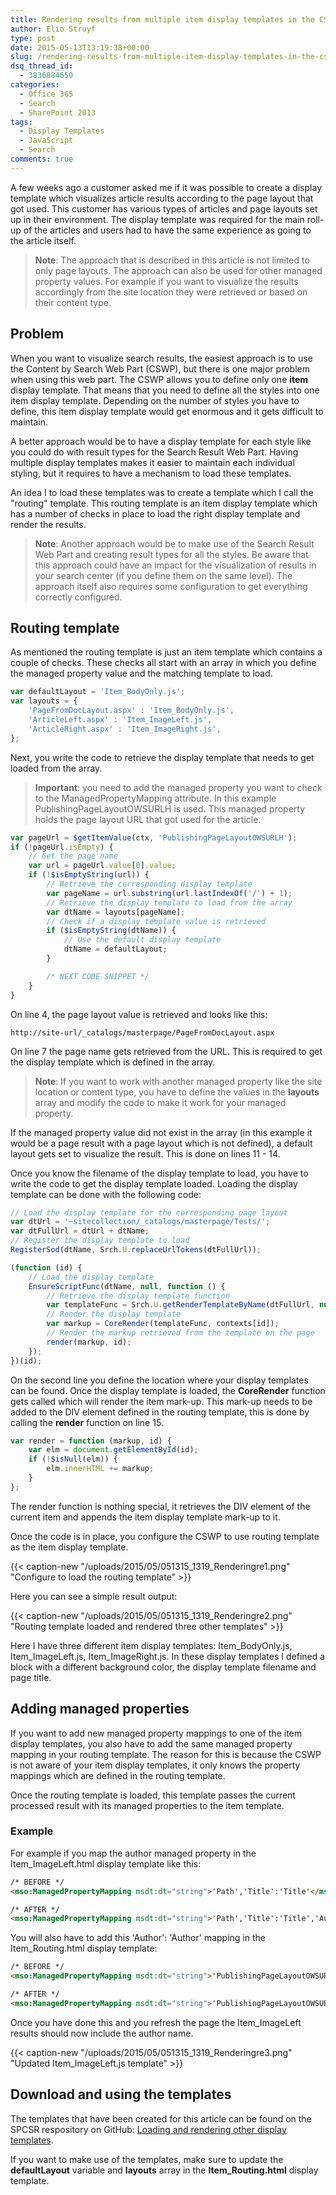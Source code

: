 ```yaml
---
title: Rendering results from multiple item display templates in the CSWP
author: Elio Struyf
type: post
date: 2015-05-13T13:19:38+00:00
slug: /rendering-results-from-multiple-item-display-templates-in-the-cswp/
dsq_thread_id:
  - 3836884650
categories:
  - Office 365
  - Search
  - SharePoint 2013
tags:
  - Display Templates
  - JavaScript
  - Search
comments: true
---
```


A few weeks ago a customer asked me if it was possible to create a display template which visualizes article results according to the page layout that got used. This customer has various types of articles and page layouts set up in their environment. The display template was required for the main roll-up of the articles and users had to have the same experience as going to the article itself.

> **Note**: The approach that is described in this article is not limited to only page layouts. The approach can also be used for other managed property values. For example if you want to visualize the results accordingly from the site location they were retrieved or based on their content type.

## Problem

When you want to visualize search results, the easiest approach is to use the Content by Search Web Part (CSWP), but there is one major problem when using this web part. The CSWP allows you to define only one **item** display template. That means that you need to define all the styles into one item display template. Depending on the number of styles you have to define, this item display template would get enormous and it gets difficult to maintain.

A better approach would be to have a display template for each style like you could do with result types for the Search Result Web Part. Having multiple display templates makes it easier to maintain each individual styling, but it requires to have a mechanism to load these templates.

An idea I to load these templates was to create a template which I call the "routing" template. This routing template is an item display template which has a number of checks in place to load the right display template and render the results.

> **Note**: Another approach would be to make use of the Search Result Web Part and creating result types for all the styles. Be aware that this approach could have an impact for the visualization of results in your search center (if you define them on the same level). The approach itself also requires some configuration to get everything correctly configured.

## Routing template

As mentioned the routing template is just an item template which contains a couple of checks. These checks all start with an array in which you define the managed property value and the matching template to load.

```JavaScript
var defaultLayout = 'Item_BodyOnly.js';
var layouts = { 
    'PageFromDocLayout.aspx' : 'Item_BodyOnly.js',
    'ArticleLeft.aspx' : 'Item_ImageLeft.js',
    'ArticleRight.aspx' : 'Item_ImageRight.js',
};
```

Next, you write the code to retrieve the display template that needs to get loaded from the array.

> **Important**: you need to add the managed property you want to check to the ManagedPropertyMapping attribute. In this example PublishingPageLayoutOWSURLH is used. This managed property holds the page layout URL that got used for the article.

```JavaScript
var pageUrl = $getItemValue(ctx, 'PublishingPageLayoutOWSURLH');
if (!pageUrl.isEmpty) {
    // Get the page name 
    var url = pageUrl.value[0].value;
    if (!$isEmptyString(url)) {
        // Retrieve the corresponding display template
        var pageName = url.substring(url.lastIndexOf('/') + 1);
        // Retrieve the display template to load from the array
        var dtName = layouts[pageName];
        // Check if a display template value is retrieved
        if ($isEmptyString(dtName)) {
        	// Use the default display template
            dtName = defaultLayout;
        }

        /* NEXT CODE SNIPPET */
    }
}
```

On line 4, the page layout value is retrieved and looks like this:

`http://site-url/_catalogs/masterpage/PageFromDocLayout.aspx`

On line 7 the page name gets retrieved from the URL. This is required to get the display template which is defined in the array.

> **Note**: If you want to work with another managed property like the site location or content type, you have to define the values in the **layouts** array and modify the code to make it work for your managed property.

If the managed property value did not exist in the array (in this example it would be a page result with a page layout which is not defined), a default layout gets set to visualize the result. This is done on lines 11 - 14.

Once you know the filename of the display template to load, you have to write the code to get the display template loaded. Loading the display template can be done with the following code:

```JavaScript
// Load the display template for the corresponding page layout
var dtUrl = '~sitecollection/_catalogs/masterpage/Tests/';
var dtFullUrl = dtUrl + dtName;
// Register the display template to load
RegisterSod(dtName, Srch.U.replaceUrlTokens(dtFullUrl));

(function (id) {
	// Load the display template
    EnsureScriptFunc(dtName, null, function () {
    	// Retrieve the display template function
        var templateFunc = Srch.U.getRenderTemplateByName(dtFullUrl, null);
        // Render the display template
        var markup = CoreRender(templateFunc, contexts[id]);
        // Render the markup retrieved from the template on the page
        render(markup, id);
    });
})(id);
```

On the second line you define the location where your display templates can be found. Once the display template is loaded, the **CoreRender** function gets called which will render the item mark-up. This mark-up needs to be added to the DIV element defined in the routing template, this is done by calling the **render** function on line 15.

```JavaScript
var render = function (markup, id) {
    var elm = document.getElementById(id);
    if (!$isNull(elm)) {
        elm.innerHTML += markup;
    }
};
```

The render function is nothing special, it retrieves the DIV element of the current item and appends the item display template mark-up to it.

Once the code is in place, you configure the CSWP to use routing template as the item display template.

{{< caption-new "/uploads/2015/05/051315_1319_Renderingre1.png" "Configure to load the routing template" >}}

Here you can see a simple result output:

{{< caption-new "/uploads/2015/05/051315_1319_Renderingre2.png" "Routing template loaded and rendered three other templates" >}}

Here I have three different item display templates: Item_BodyOnly.js, Item_ImageLeft.js, Item_ImageRight.js. In these display templates I defined a block with a different background color, the display template filename and page title.

## Adding managed properties

If you want to add new managed property mappings to one of the item display templates, you also have to add the same managed property mapping in your routing template. The reason for this is because the CSWP is not aware of your item display templates, it only knows the property mappings which are defined in the routing template.

Once the routing template is loaded, this template passes the current processed result with its managed properties to the item template.

### Example

For example if you map the author managed property in the Item_ImageLeft.html display template like this:

```html
/* BEFORE */
<mso:ManagedPropertyMapping msdt:dt="string">'Path','Title':'Title'</mso:ManagedPropertyMapping>

/* AFTER */
<mso:ManagedPropertyMapping msdt:dt="string">'Path','Title':'Title','Author':'Author'</mso:ManagedPropertyMapping>
```

You will also have to add this 'Author': 'Author' mapping in the Item_Routing.html display template:

```html
/* BEFORE */
<mso:ManagedPropertyMapping msdt:dt="string">'PublishingPageLayoutOWSURLH','Path','Title':'Title'</mso:ManagedPropertyMapping>

/* AFTER */
<mso:ManagedPropertyMapping msdt:dt="string">'PublishingPageLayoutOWSURLH','Path','Title':'Title','Author':'Author'</mso:ManagedPropertyMapping>
```

Once you have done this and you refresh the page the Item_ImageLeft results should now include the author name.

{{< caption-new "/uploads/2015/05/051315_1319_Renderingre3.png" "Updated Item_ImageLeft.js template" >}}

## Download and using the templates

The templates that have been created for this article can be found on the SPCSR respository on GitHub: [Loading and rendering other display templates](https://github.com/SPCSR/DisplayTemplates/tree/master/Search%20Display%20Templates/Loading%20and%20rendering%20other%20display%20templates).

If you want to make use of the templates, make sure to update the **defaultLayout** variable and **layouts** array in the **Item_Routing.html** display template.